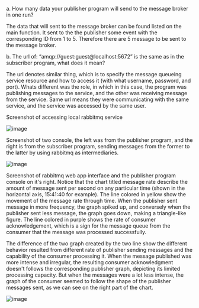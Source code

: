 a. How many data your publisher program will send to the message broker in one
run? 

The data that will sent to the message broker can be found listed on the main 
function. It sent to the the publisher some event with the corresponding ID from
1 to 5. Therefore there are 5 message to be sent to the message broker.

b. The url of: “amqp://guest:guest@localhost:5672” is the same as in the subscriber
program, what does it mean?

The url denotes similar thing, which is to specify the message queueing service 
resource and how to access it (with what username, password, and port). Whats different
was the role, in which in this case, the program was publishing messages to the service,
and the other was receiving message from the service. Same url means they were 
communicating with the same service, and the service was accessed by the same user.

Screenshot of accessing local rabbitmq service

![image](https://github.com/Nabilcodes/publisher/assets/71275597/a04ee0cd-a788-4403-a269-3f8c6566d5d6)

Screenshot of two console, the left was from the publisher program, and the right is from
the subscriber program, sending messages from the former to the latter by using rabbitmq
as intermediaries.

![image](https://github.com/Nabilcodes/publisher/assets/71275597/6bbe98dc-1c79-4cb4-95c1-f968f90deb03)

Screenshot of rabbitmq web app interface and the publisher program console on it's right. Notice that
the chart titled message rate describe the amount of message sent per second on any particular time
(shown in the horizontal axis, 15:41:40 for example). The line colored in yellow show the movement of 
the message rate through time. When the publisher sent message in more frequency, the graph spiked up,
and conversely when the publisher sent less message, the graph goes down, making a triangle-like figure.
The line colored in purple shows the rate of consumer acknowledgement, which is a sign for the message 
queue from the consumer that the message was processed successfully. 

The difference of the two graph created by the two line show the different behavior resulted from 
different rate of publisher sending messages and the capability of the consumer processing it. When 
the message published was more intense and irregular, the resulting consumer acknowledgment doesn't 
follows the corresponding publisher graph, depicting its limited processing capacity. But when the 
messages were a lot less intense, the graph of the consumer seemed to follow the shape of the publisher 
messages sent, as we can see on the right part of the chart.

![image](https://github.com/Nabilcodes/publisher/assets/71275597/d7d639b7-4e14-4719-b101-0f932bedb1bb)


